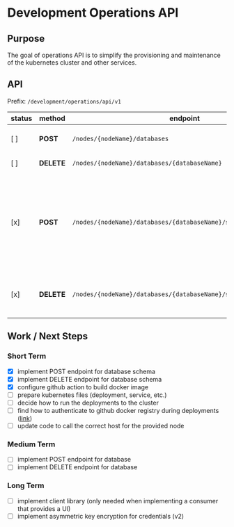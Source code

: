 # Development Operations API

## Purpose
The goal of operations API is to simplify the provisioning and maintenance of the kubernetes cluster and other services.

## API

Prefix: `/development/operations/api/v1`

status | method | endpoint | description
-------|-------|----------|-------------
[ ]  | **POST**   | `/nodes/{nodeName}/databases` | Create a new database.
[ ]  | **DELETE** | `/nodes/{nodeName}/databases/{databaseName}` | Delete a database.
[x]  | **POST**   | `/nodes/{nodeName}/databases/{databaseName}/schemas` | Initialise a new schema in the selected database with two users: an admin and a regular user.
[x]  | **DELETE** | `/nodes/{nodeName}/databases/{databaseName}/schemas/{schemaName}` | Remove the schema and the two related users.

## Work / Next Steps

### Short Term
- [x] implement POST endpoint for database schema
- [x] implement DELETE endpoint for database schema
- [x] configure github action to build docker image
- [ ] prepare kubernetes files (deployment, service, etc.)
- [ ] decide how to run the deployments to the cluster
- [ ] find how to authenticate to github docker registry during deployments ([link](https://kubernetes.io/docs/tasks/configure-pod-container/pull-image-private-registry/))
- [ ] update code to call the correct host for the provided node

### Medium Term
- [ ] implement POST endpoint for database
- [ ] implement DELETE endpoint for database

### Long Term
- [ ] implement client library (only needed when implementing a consumer that provides a UI)
- [ ] implement asymmetric key encryption for credentials (v2)